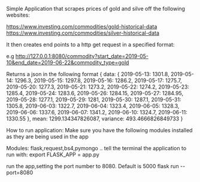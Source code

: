 Simple Application that scrapes prices of gold and silve off the following websites:

https://www.investing.com/commodities/gold-historical-data
https://www.investing.com/commodities/silver-historical-data

It then creates end points to a http get request in a specified format:

e.g
http://127.0.0.1:8080/commodity?start_date=2019-05-10&end_date=2019-06-22&commodity_type=gold

Returns a json in the following format
{
data: {
2019-05-13: 1301.8,
2019-05-14: 1296.3,
2019-05-15: 1297.8,
2019-05-16: 1286.2,
2019-05-17: 1275.7,
2019-05-20: 1277.3,
2019-05-21: 1273.2,
2019-05-22: 1274.2,
2019-05-23: 1285.4,
2019-05-24: 1283.6,
2019-05-26: 1284.15,
2019-05-27: 1284.95,
2019-05-28: 1277.1,
2019-05-29: 1281,
2019-05-30: 1287.1,
2019-05-31: 1305.8,
2019-06-03: 1322.7,
2019-06-04: 1323.4,
2019-06-05: 1328.3,
2019-06-06: 1337.6,
2019-06-07: 1341.2,
2019-06-10: 1324.7,
2019-06-11: 1330.55
},
mean: 1299.134347826087,
variance: 493.4666826849733
}

How to run application:
Make sure you have the following modules installed as they are being used in the app

Modules: flask,request,bs4,pymongo
..
tell the terminal the application to run with:
export FLASK_APP = app.py 

run the app,setting the port number to 8080. Default is 5000
flask run --port=8080
